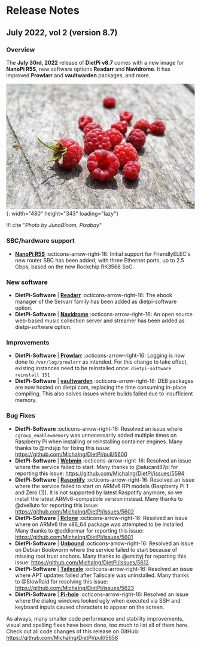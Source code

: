 # Release Notes

## July 2022, vol 2 (version 8.7)

### Overview

The **July 30rd, 2022** release of **DietPi v8.7** comes with a new image for **NanoPi R5S**, new software options **Readarr** and **Navidrome**.
It has improved **Prowlarr** and **vaultwarden** packages, and more.

![raspberries on wood](../assets/images/dietpi-release-v8_7.jpg){: width="480" height="343" loading="lazy"}

!!! cite "_Photo by JunoBloom, Pixabay_"

### SBC/hardware support

- [**NanoPi R5S**](../../hardware/#nanopi-series-friendlyarm) :octicons-arrow-right-16: Initial support for FriendlyELEC's new router SBC has been added, with three Ethernet ports, up to 2.5 Gbps, based on the new Rockchip RK3568 SoC.

### New software

- **DietPi-Software** | [**Readarr**](../../software/bittorrent/#readarr) :octicons-arrow-right-16: The ebook manager of the Servarr family has been added as dietpi-software option.
- **DietPi-Software** | [**Navidrome**](../../software/media/#navidrome) :octicons-arrow-right-16: An open source web-based music collection server and streamer has been added as dietpi-software option.

### Improvements

- **DietPi-Software** | [**Prowlarr**](../../software/bittorrent/#prowlarr) :octicons-arrow-right-16: Logging is now done to `/var/log/prowlarr` as intended. For this change to take effect, existing instances need to be reinstalled once: `dietpi-software reinstall 151`
- **DietPi-Software** | [**vaultwarden**](../../software/cloud/#vaultwarden) :octicons-arrow-right-16: DEB packages are now hosted on dietpi.com, replacing the time consuming in-place compiling. This also solves issues where builds failed due to insufficient memory.

### Bug Fixes

- **DietPi-Software** :octicons-arrow-right-16: Resolved an issue where `cgroup_enable=memory` was unnecessarily added multiple times on Raspberry Pi when installing or reinstalling container engines. Many thanks to @mdsjip for fixing this issue: <https://github.com/MichaIng/DietPi/pull/5600>
- **DietPi-Software** | [**Webmin**](../../software/system_stats/#webmin) :octicons-arrow-right-16: Resolved an issue where the service failed to start. Many thanks to @alucard87pl for reporting this issue: <https://github.com/MichaIng/DietPi/issues/5594>
- **DietPi-Software** | [**Raspotify**](../../software/media/#raspotify) :octicons-arrow-right-16: Resolved an issue where the service failed to start on ARMv6 RPi models (Raspberry Pi 1 and Zero (1)). It is not supported by latest Raspotify anymore, so we install the latest ARMv6-compatible version instead. Many thanks to @dvelluto for reporting this issue: <https://github.com/MichaIng/DietPi/issues/5602>
- **DietPi-Software** | [**Rclone**](../../software/cloud/#rclone) :octicons-arrow-right-16: Resolved an issue where on ARMv6 the x86_64 package was attempted to be installed. Many thanks to @eddiermar for reporting this issue: <https://github.com/MichaIng/DietPi/issues/5601>
- **DietPi-Software** | [**Unbound**](../../software/dns_servers/#unbound) :octicons-arrow-right-16: Resolved an issue on Debian Bookworm where the service failed to start because of missing root trust anchors. Many thanks to @smittyj for reporting this issue: <https://github.com/MichaIng/DietPi/issues/5612>
- **DietPi-Software** | [**Tailscale**](../../software/vpn/#tailscale) :octicons-arrow-right-16: Resolved an issue where APT updates failed after Tailscale was uninstalled. Many thanks to @SlowRaid for resolving this issue: <https://github.com/MichaIng/DietPi/issues/5623>
- **DietPi-Software** | [**Pi-hole**](../../software/dns_servers/#pi-hole) :octicons-arrow-right-16: Resolved an issue where the dialog windows looked ugly when executed via SSH and keyboard inputs caused characters to appear on the screen.

As always, many smaller code performance and stability improvements, visual and spelling fixes have been done, too much to list all of them here. Check out all code changes of this release on GitHub: <https://github.com/MichaIng/DietPi/pull/5658>
